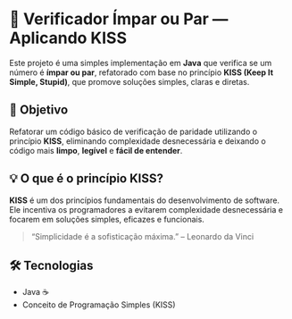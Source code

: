 # 🔢 Verificador Ímpar ou Par — Aplicando KISS

Este projeto é uma simples implementação em **Java** que verifica se um número é **ímpar ou par**, refatorado com base no princípio **KISS (Keep It Simple, Stupid)**, que promove soluções simples, claras e diretas.

## 🎯 Objetivo

Refatorar um código básico de verificação de paridade utilizando o princípio **KISS**, eliminando complexidade desnecessária e deixando o código mais **limpo**, **legível** e **fácil de entender**.

## 💡 O que é o princípio KISS?

**KISS** é um dos princípios fundamentais do desenvolvimento de software. Ele incentiva os programadores a evitarem complexidade desnecessária e focarem em soluções simples, eficazes e funcionais.

> “Simplicidade é a sofisticação máxima.” – Leonardo da Vinci

## 🛠 Tecnologias

- Java ☕
- Conceito de Programação Simples (KISS)
